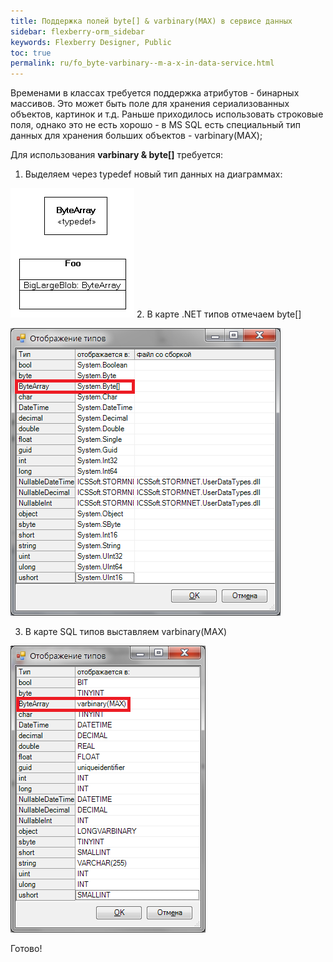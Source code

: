 ```yaml
---
title: Поддержка полей byte[] & varbinary(MAX) в сервисе данных
sidebar: flexberry-orm_sidebar
keywords: Flexberry Designer, Public
toc: true
permalink: ru/fo_byte-varbinary--m-a-x-in-data-service.html
---
```


Временами в классах требуется поддержка атрибутов - бинарных массивов.
Это может быть поле для хранения сериализованных объектов, картинок и т.д.
Раньше приходилось использовать строковые поля, однако это не есть хорошо - в MS SQL есть специальный тип данных для хранения больших объектов - varbinary(MAX);

Для использования **varbinary &amp; byte&#91;&#93;** требуется:

1. Выделяем через typedef новый тип данных на диаграммах:

![](/images/pages/products/flexberry-orm/byte-varbinary-MAX-in-data-service/byteArray.png)
2. В карте .NET типов отмечаем byte&#91;&#93;

![](/images/pages/products/flexberry-orm/byte-varbinary-MAX-in-data-service/TypesNet.png)

3. В карте SQL типов выставляем varbinary(MAX)

![](/images/pages/products/flexberry-orm/byte-varbinary-MAX-in-data-service/TypesSQL.png)

Готово!


